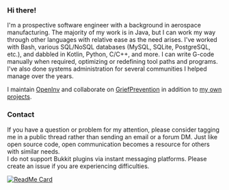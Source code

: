 ### Hi there!

I'm a prospective software engineer with a background in aerospace manufacturing. The majority of my work is in Java, but I can work my way through other languages with relative ease as the need arises. I've worked with Bash, various SQL/NoSQL databases (MySQL, SQLite, PostgreSQL, etc.), and dabbled in Kotlin, Python, C/C++, and more. I can write G-code manually when required, optimizing or redefining tool paths and programs. I've also done systems administration for several communities I helped manage over the years.

I maintain [OpenInv](https://github.com/Jikoo/OpenInv) and collaborate on [GriefPrevention](https://github.com/GriefPrevention/GriefPrevention) in addition to [my own projects](https://github.com/Jikoo?tab=repositories&type=source&sort=stargazers).

### Contact
If you have a question or problem for my attention, please consider tagging me in a public thread rather than sending an email or a forum DM. Just like open source code, open communication becomes a resource for others with similar needs.  
I do not support Bukkit plugins via instant messaging platforms. Please create an issue if you are experiencing difficulties.

[![ReadMe Card](https://github-readme-stats.vercel.app/api/?username=Jikoo&theme=cobalt&show_icons=true&hide=stars)](https://github.com/anuraghazra/github-readme-stats)
